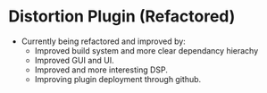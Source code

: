 # Distortion Plugin (Refactored)

- Currently being refactored and improved by:
    - Improved build system and more clear dependancy hierachy
    - Improved GUI and UI.
    - Improved and more interesting DSP.
    - Improving plugin deployment through github.
